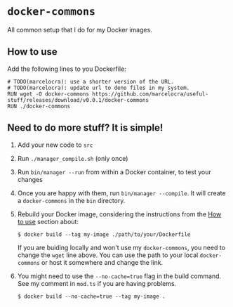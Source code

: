 # `docker-commons`

All common setup that I do for my Docker images.

## How to use

Add the following lines to you Dockerfile:

```docker
# TODO(marcelocra): use a shorter version of the URL.
# TODO(marcelocra): update url to deno files in my system.
RUN wget -O docker-commons https://github.com/marcelocra/useful-stuff/releases/download/v0.0.1/docker-commons
RUN ./docker-commons
```

## Need to do more stuff? It is simple!

1. Add your new code to `src`
1. Run `./manager_compile.sh` (only once)
1. Run `bin/manager --run` from within a Docker container, to test your changes
1. Once you are happy with them, run `bin/manager --compile`. It will create a
   `docker-commons` in the `bin` directory.
1. Rebuild your Docker image, considering the instructions from the
   [How to use](#how-to-use) section about:

   `$ docker build --tag my-image ./path/to/your/Dockerfile`

   If you are buiding locally and won't use my `docker-commons`, you need to
   change the `wget` line above. You can use the path to your local
   `docker-commons` or host it somewhere and change the link.

1. You might need to use the `--no-cache=true` flag in the build command. See my
   comment in `mod.ts` if you are having problems.

   `$ docker build --no-cache=true --tag my-image .`
